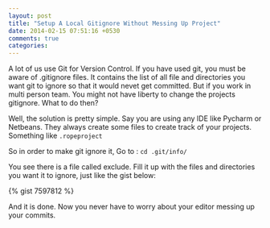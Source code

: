 ```yaml
---
layout: post
title: "Setup A Local Gitignore Without Messing Up Project"
date: 2014-02-15 07:51:16 +0530
comments: true
categories: 
---
```


A lot of us use Git for Version Control. If you have used git, you must be aware of .gitignore files. It contains the list of all file and directories you want git to ignore so that it would nevet get committed. But if you work in multi person team. You might not have liberty to change the projects gitignore. What to do then?

Well, the solution is pretty simple. Say you are using any IDE like Pycharm or Netbeans. They always create some files to create track of your projects. Something like `.ropeproject`

So in order to make git ignore it, Go to : `cd .git/info/`

You see there is a file called exclude. Fill it up with the files and directories you want it to ignore, just like the gist below:

{% gist 7597812 %}

And it is done. Now you never have to worry about your editor messing up your commits.

